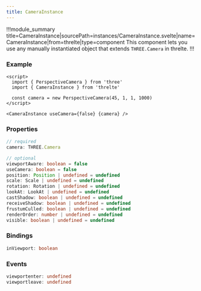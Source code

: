 ```yaml
---
title: CameraInstance
---
```


!!!module_summary title=CameraInstance|sourcePath=instances/CameraInstance.svelte|name=CameraInstance|from=threlte|type=component
This component lets you use any manually instantiated object that extends `THREE.Camera` in threlte.
!!!

### Example <!-- omit in toc -->

```svelte
<script>
  import { PerspectiveCamera } from 'three'
  import { CameraInstance } from 'threlte'

  const camera = new PerspectiveCamera(45, 1, 1, 1000)
</script>

<CameraInstance useCamera={false} {camera} />
```

### Properties <!-- omit in toc -->

```ts
// required
camera: THREE.Camera

// optional
viewportAware: boolean = false
useCamera: boolean = false
position: Position | undefined = undefined
scale: Scale | undefined = undefined
rotation: Rotation | undefined = undefined
lookAt: LookAt | undefined = undefined
castShadow: boolean | undefined = undefined
receiveShadow: boolean | undefined = undefined
frustumCulled: boolean | undefined = undefined
renderOrder: number | undefined = undefined
visible: boolean | undefined = undefined
```

### Bindings <!-- omit in toc -->

```ts
inViewport: boolean
```

### Events <!-- omit in toc -->

```ts
viewportenter: undefined
viewportleave: undefined
```
